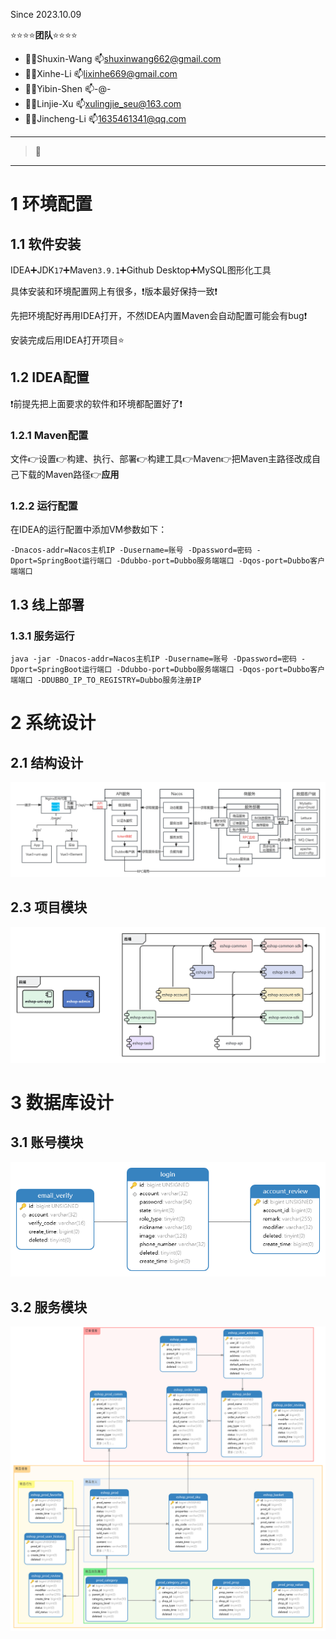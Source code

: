 Since 2023.10.09

⭐⭐⭐⭐**团队**⭐⭐⭐⭐

- 👨‍💻Shuxin-Wang  📫shuxinwang662@gmail.com
- 👨‍💻Xinhe-Li  📫lixinhe669@gmail.com
- 👨‍💻Yibin-Shen 📫-@-
- 👨‍💻Linjie-Xu    📫xulingjie_seu@163.com
- 👨‍💻Jincheng-Li  📫1635461341@qq.com

---

> 📌

---

# 1 环境配置

## 1.1 软件安装

IDEA➕JDK`17`➕Maven`3.9.1`➕Github Desktop➕MySQL图形化工具

具体安装和环境配置网上有很多，❗版本最好保持一致❗

先把环境配好再用IDEA打开，不然IDEA内置Maven会自动配置可能会有bug❗

安装完成后用IDEA打开项目⭐

## 1.2 IDEA配置

❗前提先把上面要求的软件和环境都配置好了❗

### 1.2.1 Maven配置

文件👉设置👉构建、执行、部署👉构建工具👉Maven👉把Maven主路径改成自己下载的Maven路径👉**应用**

### 1.2.2 运行配置

在IDEA的运行配置中添加VM参数如下：

```shell
-Dnacos-addr=Nacos主机IP -Dusername=账号 -Dpassword=密码 -Dport=SpringBoot运行端口 -Ddubbo-port=Dubbo服务端端口 -Dqos-port=Dubbo客户端端口
```



## 1.3 线上部署

### 1.3.1 服务运行

```shell
java -jar -Dnacos-addr=Nacos主机IP -Dusername=账号 -Dpassword=密码 -Dport=SpringBoot运行端口 -Ddubbo-port=Dubbo服务端端口 -Dqos-port=Dubbo客户端端口 -DDUBBO_IP_TO_REGISTRY=Dubbo服务注册IP
```



# 2 系统设计

## 2.1 结构设计

![2](./README.assets/2.png)



## 2.3 项目模块

![image-20240717201818303](./README.assets/image-20240717201818303.png)

# 3 数据库设计

## 3.1 账号模块

![3](./README.assets/3.png)

## 3.2 服务模块

![4](./README.assets/4.png)
